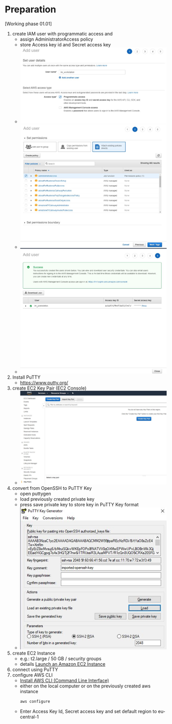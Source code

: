 # Preparation

[Working phase 01.01]

1. create IAM user with programmatic access and 
    - assign AdministratorAccess policy
    - store Access key id and Secret access key
    - ![](img/iam_01.JPG)
    - ![](img/iam_02.JPG)
    - ![](img/iam_03.JPG)
1. Install PuTTY
    - https://www.putty.org/
1. create EC2 Key Pair (EC2 Console)
   - ![](img/prep_01.JPG)
1. convert from OpenSSH to PuTTY Key
    - open puttygen
    - load previously created private key
    - press save private key to store key in PuTTY Key format
    - ![](img/prep_02.JPG)
1. create EC2 Instance
    - e.g.: t2.large / 50 GB / security groups
    - details [Launch an Amazon EC2 Instance](https://docs.aws.amazon.com/quickstarts/latest/vmlaunch/step-1-launch-instance.html)
1. connect using PuTTY
1. configure AWS CLI
    - [Install AWS CLI (Command Line Interface)](https://aws.amazon.com/cli/?nc1=h_ls)
    - either on the local computer or on the previously created aws instance
        ```bash
        aws configure
        ```
    - Enter Access Key Id, Secret access key and set default region to eu-central-1